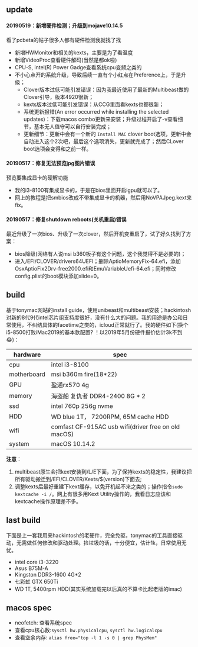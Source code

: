 

## update
#### 20190519：新增硬件检测；升级到mojave10.14.5
看了pcbeta的帖子很多人都有硬件检测我就找了找
  - 新增HWMonitor和相关的kexts，主要是为了看温度
  - 新增VideoProc查看硬件解码(当然是都ok啦)
  - CPU-S, intel(R) Power Gadge查看系统cpu变频之类的
  - 不小心点开的系统升级，导致后续一直有个小红点在Preference上，于是升级；
    - Clover版本过低可能引发错误：因为我最近使用了最新的Multibeast做的Clover引导，版本4920很新；
    - kexts版本过低可能引发错误：从CCG里面看kexts也都很新；
    - 系统更新报错(An error occurred while installing the selected updates)：下载macos combo更新来安装；升级过程开启了-v查看细节，基本无人值守可以自行安装完成；
    - 更新细节：更新中会有一个新的 `Install MAC` clover boot选项，更新中会自动进入这个2次吧，最后这个选项消失，更新就完成了；然后CLover boot选项会变得和之前一样。
#### 20190517：修复无法预览jpg图片错误
预览要集成显卡的硬解功能
  - 我的i3-8100有集成显卡的，于是在bios里面开启igpu就可以了。
  - 网上的教程是把smbios改成不带集成显卡的机器，然后用NoVPAJpeg.kext来fix。

#### 20190517：修复shutdown reboots(关机重启)错误
最近升级了一次bios、升级了一次clover，然后开机变重启了，试了好久找到了方案：
  - bios降级(网络有人说msi b360板子有这个问题，这个我觉得不是必要的)；
  - 进入/EFI/CLOVER/drivers64UEFI；删除AptioMemoryFix-64.efi，添加OsxAptioFix2Drv-free2000.efi和EmuVariableUefi-64.efi；同时修改config.plist的boot模块添加slide=0。


## build
基于tonymac网站的install guide，使用unibeast和multibeast安装；hackintosh对新的8代9代intel芯片组支持度很好，没有什么大的问题。我的用途是办公和日常使用，不纠结具体的facetime之类的，icloud正常就行了。我的硬件如下(换个i5-8500打败iMac2019的基本款配置? ！以2019年5月份硬件报价估计3k不到😂)：

|hardware|spec|
|-|-|
|cpu |intel i3-8100|
|motherboard|msi b360m fire(18*22)|
|GPU|盈通rx570 4g|
|memory| 海盗船 复仇者 DDR4-2400 8G * 2|
|ssd|intel 760p 256g nvme|
|HDD|WD blue 1T， 7200RPM, 65M cache HDD|
|wifi|comfast CF-915AC usb wifi(driver free on old macOS)|
|system|macOS 10.14.2|

**注意**：
1. multibeast原生会把kext安装到/L/E下面，为了保持kexts的稳定性，我建议把所有驱动搬迁到/EFI/CLOVER/Kexts/$(version)下面去;
2. 调整kexts后最好重建下kext缓存，以免开机起不来之类的；操作指令`sudo kextcache -i /`。网上有很多用Kext Utility操作的，我看日志应该和kextcache操作原理差不多。

## last build
下面是上一套我用来hackintosh的老硬件，完全免驱，tonymac的工具直接驱动，无需做任何修改和驱动处理。捡垃圾的话，十分便宜，估计1k，日常使用无忧。

- intel core i3-3220
- Asus B75M-A
- Kingston DDR3-1600 4G*2
- 七彩虹 GTX 650Ti
- WD 1T, 5400rpm HDD(其实系统加载完以后真的不算卡比起老版的imac)

## macos spec
- neofetch: 查看系统spec
- 查看cpu核心数:`sysctl hw.physicalcpu`, `sysctl hw.logicalcpu`
- 查看空余内存: `alias free="top -l 1 -s 0 | grep PhysMem"`